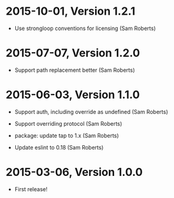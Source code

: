 2015-10-01, Version 1.2.1
=========================

 * Use strongloop conventions for licensing (Sam Roberts)


2015-07-07, Version 1.2.0
=========================

 * Support path replacement better (Sam Roberts)


2015-06-03, Version 1.1.0
=========================

 * Support auth, including override as undefined (Sam Roberts)

 * Support overriding protocol (Sam Roberts)

 * package: update tap to 1.x (Sam Roberts)

 * Update eslint to 0.18 (Sam Roberts)


2015-03-06, Version 1.0.0
=========================

 * First release!
